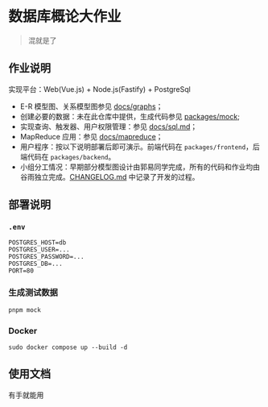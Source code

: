 # 数据库概论大作业

> 混就是了

## 作业说明

实现平台：Web(Vue.js) + Node.js(Fastify) + PostgreSql

- E-R 模型图、关系模型图参见 [docs/graphs](docs/graphs/)；
- 创建必要的数据：未在此仓库中提供，生成代码参见 [packages/mock](packages/mock/);
- 实现查询、触发器、用户权限管理：参见 [docs/sql.md](docs/sql.md)；
- MapReduce 应用：参见 [docs/mapreduce](docs/mapreduce/)；
- 用户程序：按以下说明部署后即可演示。前端代码在 `packages/frontend`，后端代码在 `packages/backend`。
- 小组分工情况：早期部分模型图设计由郭易同学完成，所有的代码和作业均由谷雨独立完成。[CHANGELOG.md](CHANGELOG.md) 中记录了开发的过程。

## 部署说明

### `.env`

```properties
POSTGRES_HOST=db
POSTGRES_USER=...
POSTGRES_PASSWORD=...
POSTGRES_DB=...
PORT=80
```

### 生成测试数据

```sh
pnpm mock
```

### Docker

```
sudo docker compose up --build -d
```

## 使用文档

有手就能用
